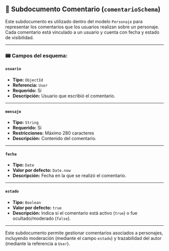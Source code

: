 ## 📄 Subdocumento Comentario (`comentarioSchema`)

Este subdocumento es utilizado dentro del modelo `Personaje` para representar los comentarios que los usuarios realizan sobre un personaje. Cada comentario está vinculado a un usuario y cuenta con fecha y estado de visibilidad.

---

### 📟 Campos del esquema:

#### `usuario`
- **Tipo:** `ObjectId`
- **Referencia:** `User`
- **Requerido:** Sí
- **Descripción:** Usuario que escribió el comentario.

---

#### `mensaje`
- **Tipo:** `String`
- **Requerido:** Sí
- **Restricciones:** Máximo 280 caracteres
- **Descripción:** Contenido del comentario.

---

#### `fecha`
- **Tipo:** `Date`
- **Valor por defecto:** `Date.now`
- **Descripción:** Fecha en la que se realizó el comentario.

---

#### `estado`
- **Tipo:** `Boolean`
- **Valor por defecto:** `true`
- **Descripción:** Indica si el comentario está activo (`true`) o fue ocultado/moderado (`false`).

---

Este subdocumento permite gestionar comentarios asociados a personajes, incluyendo moderación (mediante el campo `estado`) y trazabilidad del autor (mediante la referencia a `User`).

